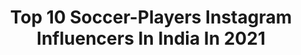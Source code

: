 ---
title: Top 10 Soccer-Players Instagram Influencers In India In 2021
description: >-
  Find top soccer-players Instagram influencers in India in 2021. Most popular hashtags: #soccer #football #soccerskills #soccerplayer.
platform: Instagram
hits: 13
text_top: See the most popular Instagram accounts on inBeat.
text_bottom: Our search engine holds 13 Instagram influencers like this in India for you to work with.
profiles:
  - username: "sabareesh_007"
    fullname: >-
      Sabareesh.s
    bio: >-
      Street soccer player 🎥 Content creator ⚽ Contact:📩 DM 📍 Bangalore, India 🇮🇳 .Believe in yourself and you'll be unstoppable.
    location: "India"
    followers: 43496
    engagement: 1282
    commentsToLikes: 0.018553
    id: ck6uf7eibvcpv0j71npzdv4kn
    verified: false
    hashtags: "#soccer, #fcb, #futbol, #wow"
  - username: "theindianfootballer"
    fullname: >-
      Nitesh sharma | Footballer⚽
    bio: >-
      💳UEFA B Coach ( int) 📝HEAD COACH /OWNER @majazfc 🏟️ Ex-Barca Academy Coach 🏋️‍♂️Ex- @becurefit Trainer ⚽Personal Trainer ( PRO PLAYERS)
    location: "India"
    followers: 16235
    engagement: 774
    commentsToLikes: 0.039661
    id: ck6uf7f67vcty0j71zs2r8e80
    verified: false
    hashtags: "#passingdrill, #soccercoach, #london, #soccertime"
  - username: "neymar_die_heartz"
    fullname: >-
      Neymar Die Heartz
    bio: >-
      1% ᴄʜᴀɴᴄᴇ ᴀɴᴅ 99% ꜰᴀɪᴛʜ😎 @neymarjr ❤️ ɴᴇʏᴍᴀʀ ɪꜱ ᴏᴜʀ ʟɪꜰᴇ😘 ɴᴇʏᴍᴀʀʟᴏᴠᴇʀꜱ😍 ɴᴊʀ ꜰᴀɴ ᴘᴀɢᴇ✌️ #neymardieheartz ᴛʜᴇ ʙʀᴀᴢɪʟɪᴀɴ ꜱᴜʟᴛᴀɴ🇧🇷 ɴᴇʏᴍᴀʀᴢᴇᴛᴇ😎
    location: "India"
    followers: 60128
    engagement: 244
    commentsToLikes: 0.007549
    id: ck134aj17vhvw0i191d6dnxuq
    verified: false
    hashtags: "#neymar, #soccerlove, #parissaintgermain, #paris"
  - username: "football__keralam"
    fullname: >-
      Football keralam
    bio: >-
      🇮🇳ഒരു നാൾ ലോകകപ്പ് വേദിയിൽ ഈ ത്രിവർണ പതാകയും പാറി കളിക്കും😍 DM For Paid Promotion 📲 Old Account Disabled 17.3k Mashaallah❤️
    location: "India"
    followers: 16574
    engagement: 5087
    commentsToLikes: 0.008597
    id: ck8t3wg9i4qnn0j78c5jhoqom
    verified: false
    hashtags: "#soccerfan, #footballnews, #soccermom, #footballer"
  - username: "_jarsha_"
    fullname: >-
      ⚽️🥇jm⚽️
    bio: >-
      ⚽NATIONAL LEVEL FOOTBALL PLAYER 🏆STATE LEVEL ATHLETE JOLLY TYPE PERSON 😍OPTIMIST 😎LOVE NEGATIVE PEOPLE BECAUSE UR THE ONE WHO MOLDS ME ENTERED🌏2002
    location: "India"
    followers: 3190
    engagement: 1450
    commentsToLikes: 0.036587
    id: ckf5ul1qdla7u0j23dvgg92cv
    verified: false
    hashtags: "#art, #entrepreneur, #photography, #reels"
  - username: "soccer.trials"
    fullname: >-
      🇮🇳 Football Trials India
    bio: >-
      ⚽ #SoccerTrials Powered By @spotik.in 🏅Inspiring Quotes 🗞️ Indian Football News/Views ⛹️ Youth football
    location: "India"
    followers: 28678
    engagement: 1061
    commentsToLikes: 0.004681
    id: ck0tumpg47s7w0i19u929su95
    verified: false
    hashtags: "#soccerindia, #indianfootballteam, #soccer, #sportsquotes"
  - username: "jawad_gh_10"
    fullname: >-
      Jawad🧞‍♂️
    bio: >-
      Youth player of @kbeerschotva 👊🏽
    location: "India"
    followers: 4529
    engagement: 5019
    commentsToLikes: 0.017633
    id: ck9hacxnlc2r10j787artbpl4
    verified: false
    hashtags: "#fortheloveofit, #madeiraisland, #culersathome, #livingroomcup"
  - username: "fedegallego10"
    fullname: >-
      Fede Gallego Revetria
    bio: >-
      Si lo crees lo creas @northeastunitedfc player 🇺🇾 in 🇮🇳
    location: "India"
    followers: 17867
    engagement: 1700
    commentsToLikes: 0.025333
    id: ck6u0mjvdgk9x0j719ipik8q3
    verified: true
    hashtags: "#heroisl, #dreams, #northeastunitedfc, #countdown"
  - username: "humey_7"
    fullname: >-
      Iain Hume
    bio: >-
      • Proud Husband & Father • Professional Footballer • Former @canadasoccer MNT Player • UEFA B & Canadian B Licenced Coach • @iainhumelimitlesscoaching
    location: "India"
    followers: 181425
    engagement: 587
    commentsToLikes: 0.006874
    id: ck6u0mww8gmfv0j71z0moijdt
    verified: true
    hashtags: "#carschool, #leader, #custompassingboards, #soccer"
  - username: "deltafifa_"
    fullname: >-
      FIFA 21 Beta Leaks
    bio: >-
      ⏰ | Daily FIFA Content 🙏 | Free FIFA 21 Investments 💻 | Photoshop CC 2020 📩 | Dm me for Business inquiries
    location: "India"
    followers: 28734
    engagement: 562
    commentsToLikes: 0.031508
    id: ck5zpwzxgtih00i14l8rs0hs4
    verified: false
    hashtags: "#fifaworldcup2018, #fifa15ultimateteam, #icon, #fifa20"
---